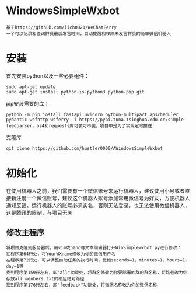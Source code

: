 # WindowsSimpleWxbot
```
基于https://github.com/lich0821/WeChatFerry
一个可以记录和查询群员最后发言时间，自动提醒和移除未发言群员的简单微信机器人
```
# 安装
首先安装python以及一些必要组件：
```shell
sudo apt-get update
sudo apt-get install python-is-python3 python-pip git
```
pip安装需要的库：
```shell
python -m pip install fastapi uvicorn python-multipart apscheduler pydantic wcfhttp wcferry -i https://pypi.tuna.tsinghua.edu.cn/simple
feedparser，bs4和requests库可装可不装，项目中是为了实现定时推送
```
克隆库
```shell
git clone https://github.com/hustler0000/AWindowsSimpleWxbot
```
# 初始化
在使用机器人之前，我们需要有一个微信账号来运行机器人，建议使用小号或者直接新注册一个微信账号，建议这个机器人账号添加常用微信号为好友，方便机器人通知反馈。运行机器人的账号必须实名，否则无法登录，也无法使用微信机器人，这是腾讯的限制，与项目无关
## 修改主程序
```
将项目克隆到服务器后，用vim或nano等文本编辑器打开WinSimplewxbot.py进行修改：
在程序第64行处，将YourWXname修改为你的微信用户名
在程序第72行处，可以调整自动任务的执行时间，比如seconds=1，minutes=1，hours=1，day=1等
找到程序第159行左右，即"all"功能处，将群名修改为你要部署的群的群名称，将路径改为你存放all_menbers.txt的相应绝对路径
找到程序第176行左右，即"feedback"功能处，将微信名称改为你的微信名称
```
